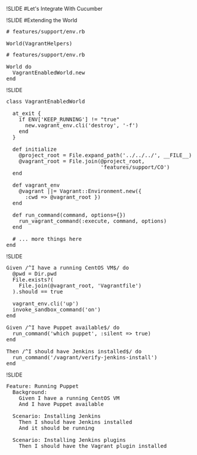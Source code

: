 !SLIDE
#Let's Integrate With Cucumber

!SLIDE
#Extending the World
<pre class="sh_ruby">
# features/support/env.rb

World(VagrantHelpers)
</pre>

<pre class="sh_ruby">
# features/support/env.rb

World do
  VagrantEnabledWorld.new
end
</pre>

!SLIDE
<pre class="sh_ruby">
class VagrantEnabledWorld

  at_exit {
    if ENV['KEEP_RUNNING'] != "true"
      new.vagrant_env.cli('destroy', '-f')
    end
  }

  def initialize
    @project_root = File.expand_path('../../../', __FILE__)
    @vagrant_root = File.join(@project_root,
                              'features/support/CO')
  end

  def vagrant_env
    @vagrant ||= Vagrant::Environment.new({
      :cwd => @vagrant_root })
  end

  def run_command(command, options={})
    run_vagrant_command(:execute, command, options)
  end

  # ... more things here
end
</pre>

!SLIDE
<pre class="sh_ruby">
Given /^I have a running CentOS VM$/ do
  @pwd = Dir.pwd
  File.exists?(
    File.join(@vagrant_root, 'Vagrantfile')
  ).should == true

  vagrant_env.cli('up')
  invoke_sandbox_command('on')
end

Given /^I have Puppet available$/ do
  run_command('which puppet', :silent => true)
end

Then /^I should have Jenkins installed$/ do
  run_command('/vagrant/verify-jenkins-install')
end
</pre>

!SLIDE
<pre class="sh_ruby">
Feature: Running Puppet
  Background:
    Given I have a running CentOS VM
    And I have Puppet available

  Scenario: Installing Jenkins
    Then I should have Jenkins installed
    And it should be running

  Scenario: Installing Jenkins plugins
    Then I should have the Vagrant plugin installed
</pre>
